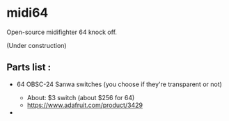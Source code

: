 # midi64
Open-source midifighter 64 knock off.

(Under construction)

## Parts list :
- 64 OBSC-24 Sanwa switches (you choose if they're transparent or not)
	- About: $3 switch (about $256 for 64)
	- https://www.adafruit.com/product/3429

-
